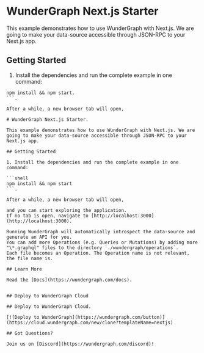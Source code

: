 # WunderGraph Next.js Starter 

This example demonstrates how to use WunderGraph with Next.js. We are going to make your data-source accessible through JSON-RPC to your Next.js app.

## Getting Started
     
1. Install the dependencies and run the complete example in one command:      

```shell
npm install && npm start.     
```.   

After a while, a new browser tab will open,

# WunderGraph Next.js Starter.         
 
This example demonstrates how to use WunderGraph with Next.js. We are going to make your data-source accessible through JSON-RPC to your Next.js app.

## Getting Started

1. Install the dependencies and run the complete example in one command:   

```shell
npm install && npm start
```.   
    
After a while, a new browser tab will open,   

and you can start exploring the application.
If no tab is open, navigate to [http://localhost:3000](http://localhost:3000).

Running WunderGraph will automatically introspect the data-source and generate an API for you.
You can add more Operations (e.g. Queries or Mutations) by adding more "\*.graphql" files to the directory `./wundergraph/operations`.    
Each file becomes an Operation. The Operation name is not relevant, the file name is.

## Learn More

Read the [Docs](https://wundergraph.com/docs).


## Deploy to WunderGraph Cloud

## Deploy to WunderGraph Cloud.  

[![Deploy to WunderGraph](https://wundergraph.com/button)](https://cloud.wundergraph.com/new/clone?templateName=nextjs)

## Got Questions?    

Join us on [Discord](https://wundergraph.com/discord)!
